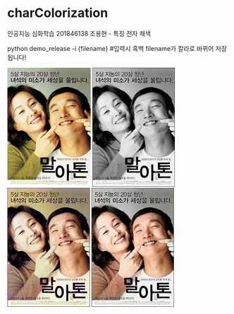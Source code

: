 # charColorization
인공지능 심화학습 201846138 조용현 - 특징 전자 채색

python demo_release -i {filename} #입력시 흑백 filename가 칼라로 바뀌어 저장됩니다!

![Alt text](1-Original.jpg)
![Alt text](1-Gray.jpg)
![Alt text](1-ECCV16.png)
![Alt text](1-Output.png)
